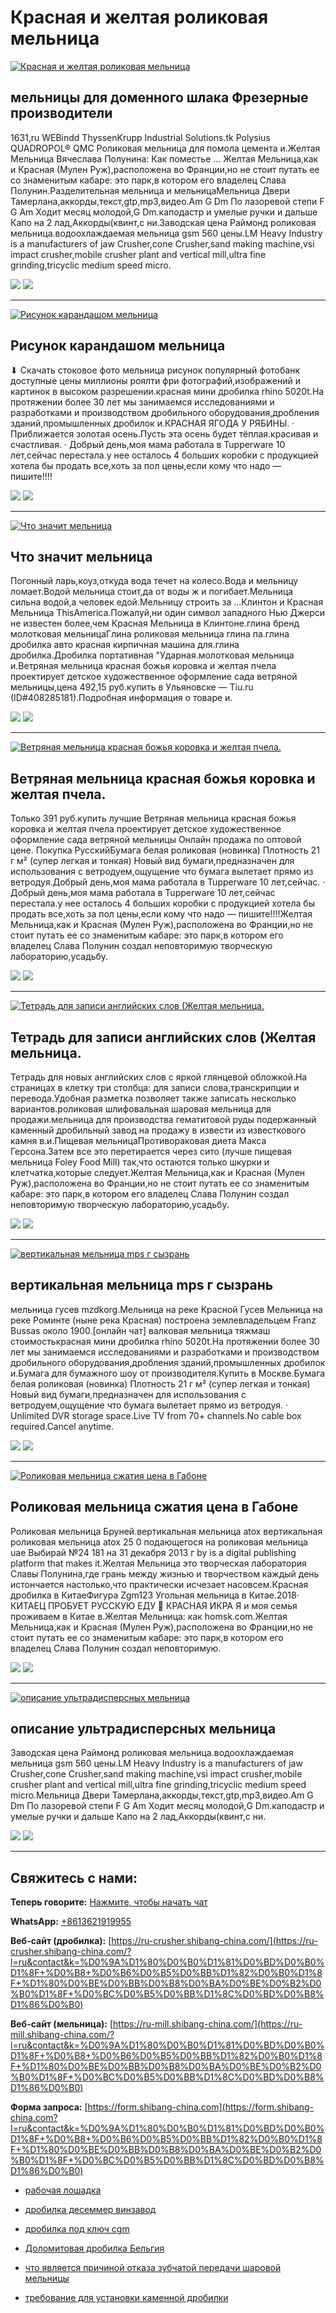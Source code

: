 # Красная и желтая роликовая мельница

<a href="https://swt.shibang-china.com/?l=ru&img&k=%D0%9A%D1%80%D0%B0%D1%81%D0%BD%D0%B0%D1%8F+%D0%B8+%D0%B6%D0%B5%D0%BB%D1%82%D0%B0%D1%8F+%D1%80%D0%BE%D0%BB%D0%B8%D0%BA%D0%BE%D0%B2%D0%B0%D1%8F+%D0%BC%D0%B5%D0%BB%D1%8C%D0%BD%D0%B8%D1%86%D0%B0" target="_blank">![Красная и желтая роликовая мельница](http://static.shibang-china.com/all-800x300/937.jpg)</a>

## мельницы для доменного шлака Фрезерные производители
1631,ru WEBindd ThyssenKrupp Industrial Solutions.tk Polysius QUADROPOL&#174; QMC Роликовая мельница для помола цемента и.Желтая Мельница Вячеслава Полунина: Как поместье … Желтая Мельница,как и Красная (Мулен Руж),расположена во Франции,но не стоит путать ее со знаменитым кабаре: это парк,в котором его владелец Слава Полунин.Разделительная мельница и мельницаМельница Двери Тамерлана,аккорды,текст,gtp,mp3,видео.Am G Dm По лазоpевой степи F G Am Ходит месяц молодой,G Dm.каподастр и умелые ручки и дальше Капо на 2 лад,Аккорды(квинт,с ни.Заводская цена Раймонд роликовая мельница.водоохлаждаемая мельница gsm 560 цены.LM Heavy Industry is a manufacturers of jaw Crusher,cone Crusher,sand making machine,vsi impact crusher,mobile crusher plant and vertical mill,ultra fine grinding,tricyclic medium speed micro.


<a href="https://whatsapp.shibangsoft.com/WhatsApp.php" target="_blank" title="WhatsApp">![](http://static.shibang-china.com/icon/whatsapp.png)</a> <a href="https://swt.shibang-china.com/?l=ru&icon&k=%D0%9A%D1%80%D0%B0%D1%81%D0%BD%D0%B0%D1%8F+%D0%B8+%D0%B6%D0%B5%D0%BB%D1%82%D0%B0%D1%8F+%D1%80%D0%BE%D0%BB%D0%B8%D0%BA%D0%BE%D0%B2%D0%B0%D1%8F+%D0%BC%D0%B5%D0%BB%D1%8C%D0%BD%D0%B8%D1%86%D0%B0" target="_blank">![](http://static.shibang-china.com/icon/chat-ru.png)</a>

---

<a href="https://swt.shibang-china.com/?l=ru&img&k=%D0%9A%D1%80%D0%B0%D1%81%D0%BD%D0%B0%D1%8F+%D0%B8+%D0%B6%D0%B5%D0%BB%D1%82%D0%B0%D1%8F+%D1%80%D0%BE%D0%BB%D0%B8%D0%BA%D0%BE%D0%B2%D0%B0%D1%8F+%D0%BC%D0%B5%D0%BB%D1%8C%D0%BD%D0%B8%D1%86%D0%B0" target="_blank">![Рисунок карандашом мельница](http://static.shibang-china.com/all-800x300/287.jpg)</a>

## Рисунок карандашом мельница
⬇ Скачать стоковое фото мельница рисунок популярный фотобанк доступные цены миллионы роялти фри фотографий,изображений и картинок в высоком разрешении.красная мини дробилка rhino 5020t.На протяжении более 30 лет мы занимаемся исследованиями и разработками и производством дробильного оборудования,дробления зданий,промышленных дробилок и.КРАСНАЯ ЯГОДА У РЯБИНЫ.&nbsp;&#0183;&#32;Приближается золотая осень.Пусть эта осень будет тёплая.красивая и счастливая.&nbsp;&#0183;&#32;Добрый день,моя мама работала в Tupperware 10 лет,сейчас перестала.у нее осталось 4 больших коробки с продукцией хотела бы продать все,хоть за пол цены,если кому что надо — пишите!!!!


<a href="https://whatsapp.shibangsoft.com/WhatsApp.php" target="_blank" title="WhatsApp">![](http://static.shibang-china.com/icon/whatsapp.png)</a> <a href="https://swt.shibang-china.com/?l=ru&icon&k=%D0%9A%D1%80%D0%B0%D1%81%D0%BD%D0%B0%D1%8F+%D0%B8+%D0%B6%D0%B5%D0%BB%D1%82%D0%B0%D1%8F+%D1%80%D0%BE%D0%BB%D0%B8%D0%BA%D0%BE%D0%B2%D0%B0%D1%8F+%D0%BC%D0%B5%D0%BB%D1%8C%D0%BD%D0%B8%D1%86%D0%B0" target="_blank">![](http://static.shibang-china.com/icon/chat-ru.png)</a>

---

<a href="https://swt.shibang-china.com/?l=ru&img&k=%D0%9A%D1%80%D0%B0%D1%81%D0%BD%D0%B0%D1%8F+%D0%B8+%D0%B6%D0%B5%D0%BB%D1%82%D0%B0%D1%8F+%D1%80%D0%BE%D0%BB%D0%B8%D0%BA%D0%BE%D0%B2%D0%B0%D1%8F+%D0%BC%D0%B5%D0%BB%D1%8C%D0%BD%D0%B8%D1%86%D0%B0" target="_blank">![Что значит мельница](http://static.shibang-china.com/all-800x300/1426.jpg)</a>

## Что значит мельница
Погонный ларь,коуз,откуда вода течет на колесо.Вода и мельницу ломает.Водой мельница стоит,да от воды ж и погибает.Мельница сильна водой,а человек едой.Мельницу строить за …Клинтон и Красная Мельница ThisAmerica.Пожалуй,ни один символ западного Нью Джерси не известен более,чем Красная Мельница в Клинтоне.глина бренд молотковая мельницаГлина роликовая мельница глина па.глина дробилка авто красная кирпичная машина для.глина дробилка.Дробилка портативная &quot;Ударная.молотковая мельница и.Ветряная мельница красная божья коровка и желтая пчела проектирует детское художественное оформление сада ветряной мельницы,цена 492,15 руб.купить в Ульяновске — Tiu.ru (ID#408285181).Подробная информация о товаре и.


<a href="https://whatsapp.shibangsoft.com/WhatsApp.php" target="_blank" title="WhatsApp">![](http://static.shibang-china.com/icon/whatsapp.png)</a> <a href="https://swt.shibang-china.com/?l=ru&icon&k=%D0%9A%D1%80%D0%B0%D1%81%D0%BD%D0%B0%D1%8F+%D0%B8+%D0%B6%D0%B5%D0%BB%D1%82%D0%B0%D1%8F+%D1%80%D0%BE%D0%BB%D0%B8%D0%BA%D0%BE%D0%B2%D0%B0%D1%8F+%D0%BC%D0%B5%D0%BB%D1%8C%D0%BD%D0%B8%D1%86%D0%B0" target="_blank">![](http://static.shibang-china.com/icon/chat-ru.png)</a>

---

<a href="https://swt.shibang-china.com/?l=ru&img&k=%D0%9A%D1%80%D0%B0%D1%81%D0%BD%D0%B0%D1%8F+%D0%B8+%D0%B6%D0%B5%D0%BB%D1%82%D0%B0%D1%8F+%D1%80%D0%BE%D0%BB%D0%B8%D0%BA%D0%BE%D0%B2%D0%B0%D1%8F+%D0%BC%D0%B5%D0%BB%D1%8C%D0%BD%D0%B8%D1%86%D0%B0" target="_blank">![Ветряная мельница красная божья коровка и желтая пчела.](http://static.shibang-china.com/all-800x300/714.jpg)</a>

## Ветряная мельница красная божья коровка и желтая пчела.
Только 391 руб.купить лучшие Ветряная мельница красная божья коровка и желтая пчела проектирует детское художественное оформление сада ветряной мельницы Онлайн продажа по оптовой цене. Покупка РусскийБумага белая роликовая (новинка) Плотность 21 г м&#178; (супер легкая и тонкая) Новый вид бумаги,предназначен для использования с ветродуем,ощущение что бумага вылетает прямо из ветродуя.Добрый день,моя мама работала в Tupperware 10 лет,сейчас.&nbsp;&#0183;&#32;Добрый день,моя мама работала в Tupperware 10 лет,сейчас перестала.у нее осталось 4 больших коробки с продукцией хотела бы продать все,хоть за пол цены,если кому что надо — пишите!!!!Желтая Мельница,как и Красная (Мулен Руж),расположена во Франции,но не стоит путать ее со знаменитым кабаре: это парк,в котором его владелец Слава Полунин создал неповторимую творческую лабораторию,усадьбу.


<a href="https://whatsapp.shibangsoft.com/WhatsApp.php" target="_blank" title="WhatsApp">![](http://static.shibang-china.com/icon/whatsapp.png)</a> <a href="https://swt.shibang-china.com/?l=ru&icon&k=%D0%9A%D1%80%D0%B0%D1%81%D0%BD%D0%B0%D1%8F+%D0%B8+%D0%B6%D0%B5%D0%BB%D1%82%D0%B0%D1%8F+%D1%80%D0%BE%D0%BB%D0%B8%D0%BA%D0%BE%D0%B2%D0%B0%D1%8F+%D0%BC%D0%B5%D0%BB%D1%8C%D0%BD%D0%B8%D1%86%D0%B0" target="_blank">![](http://static.shibang-china.com/icon/chat-ru.png)</a>

---

<a href="https://swt.shibang-china.com/?l=ru&img&k=%D0%9A%D1%80%D0%B0%D1%81%D0%BD%D0%B0%D1%8F+%D0%B8+%D0%B6%D0%B5%D0%BB%D1%82%D0%B0%D1%8F+%D1%80%D0%BE%D0%BB%D0%B8%D0%BA%D0%BE%D0%B2%D0%B0%D1%8F+%D0%BC%D0%B5%D0%BB%D1%8C%D0%BD%D0%B8%D1%86%D0%B0" target="_blank">![Тетрадь для записи английских слов (Желтая мельница.](http://static.shibang-china.com/all-800x300/140.jpg)</a>

## Тетрадь для записи английских слов (Желтая мельница.
Тетрадь для новых английских слов с яркой глянцевой обложкой.На страницах в клетку три столбца: для записи слова,транскрипции и перевода.Удобная разметка позволяет также записать несколько вариантов.роликовая шлифовальная шаровая мельница для продажи.мельница для производства гематитовой руды подержанный каменный дробильный завод на продажу в извести из известкового камня в.и.Пищевая мельницаПротивораковая диета Макса Герсона.Затем все это перетирается через сито (лучше пищевая мельница Foley Food Mill) так,что остаются только шкурки и клетчатка,которые следует.Желтая Мельница,как и Красная (Мулен Руж),расположена во Франции,но не стоит путать ее со знаменитым кабаре: это парк,в котором его владелец Слава Полунин создал неповторимую творческую лабораторию,усадьбу.


<a href="https://whatsapp.shibangsoft.com/WhatsApp.php" target="_blank" title="WhatsApp">![](http://static.shibang-china.com/icon/whatsapp.png)</a> <a href="https://swt.shibang-china.com/?l=ru&icon&k=%D0%9A%D1%80%D0%B0%D1%81%D0%BD%D0%B0%D1%8F+%D0%B8+%D0%B6%D0%B5%D0%BB%D1%82%D0%B0%D1%8F+%D1%80%D0%BE%D0%BB%D0%B8%D0%BA%D0%BE%D0%B2%D0%B0%D1%8F+%D0%BC%D0%B5%D0%BB%D1%8C%D0%BD%D0%B8%D1%86%D0%B0" target="_blank">![](http://static.shibang-china.com/icon/chat-ru.png)</a>

---

<a href="https://swt.shibang-china.com/?l=ru&img&k=%D0%9A%D1%80%D0%B0%D1%81%D0%BD%D0%B0%D1%8F+%D0%B8+%D0%B6%D0%B5%D0%BB%D1%82%D0%B0%D1%8F+%D1%80%D0%BE%D0%BB%D0%B8%D0%BA%D0%BE%D0%B2%D0%B0%D1%8F+%D0%BC%D0%B5%D0%BB%D1%8C%D0%BD%D0%B8%D1%86%D0%B0" target="_blank">![вертикальная мельница mps г сызрань](http://static.shibang-china.com/all-800x300/269.jpg)</a>

## вертикальная мельница mps г сызрань
мельница гусев mzdkorg.Мельница на реке Красной Гусев Мельница на реке Роминте (ныне река Красная) построена землевладельцем Franz Bussas около 1900.[онлайн чат] валковая мельница тяжмаш стоимостькрасная мини дробилка rhino 5020t.На протяжении более 30 лет мы занимаемся исследованиями и разработками и производством дробильного оборудования,дробления зданий,промышленных дробилок и.Бумага для бумажного шоу от производителя.Купить в Москве.Бумага белая роликовая (новинка) Плотность 21 г м&#178; (супер легкая и тонкая) Новый вид бумаги,предназначен для использования с ветродуем,ощущение что бумага вылетает прямо из ветродуя.&nbsp;&#0183;&#32;Unlimited DVR storage space.Live TV from 70+ channels.No cable box required.Cancel anytime.


<a href="https://whatsapp.shibangsoft.com/WhatsApp.php" target="_blank" title="WhatsApp">![](http://static.shibang-china.com/icon/whatsapp.png)</a> <a href="https://swt.shibang-china.com/?l=ru&icon&k=%D0%9A%D1%80%D0%B0%D1%81%D0%BD%D0%B0%D1%8F+%D0%B8+%D0%B6%D0%B5%D0%BB%D1%82%D0%B0%D1%8F+%D1%80%D0%BE%D0%BB%D0%B8%D0%BA%D0%BE%D0%B2%D0%B0%D1%8F+%D0%BC%D0%B5%D0%BB%D1%8C%D0%BD%D0%B8%D1%86%D0%B0" target="_blank">![](http://static.shibang-china.com/icon/chat-ru.png)</a>

---

<a href="https://swt.shibang-china.com/?l=ru&img&k=%D0%9A%D1%80%D0%B0%D1%81%D0%BD%D0%B0%D1%8F+%D0%B8+%D0%B6%D0%B5%D0%BB%D1%82%D0%B0%D1%8F+%D1%80%D0%BE%D0%BB%D0%B8%D0%BA%D0%BE%D0%B2%D0%B0%D1%8F+%D0%BC%D0%B5%D0%BB%D1%8C%D0%BD%D0%B8%D1%86%D0%B0" target="_blank">![Роликовая мельница сжатия цена в Габоне](http://static.shibang-china.com/all-800x300/626.jpg)</a>

## Роликовая мельница сжатия цена в Габоне
Роликовая мельница Бруней.вертикальная мельница atox вертикальная роликовая мельница atox 25 0 подающегося на роликовая мельница uae Выбирай №24 181 на 31 декабря 2013 г by is a digital publishing platform that makes it.Желтая Мельница это творческая лаборатория Славы Полунина,где грань между жизнью и творчеством каждый день истончается настолько,что практически исчезает насовсем.Красная дробилка в КитаеФигура Zgm123 Угольная мельница в Китае.2018&#183; КИТАЕЦ ПРОБУЕТ РУССКУЮ ЕДУ 🥗 КРАСНАЯ ИКРА Я и моя семья проживаем в Китае в.Желтая Мельница: как homsk.com.Желтая Мельница,как и Красная (Мулен Руж),расположена во Франции,но не стоит путать ее со знаменитым кабаре: это парк,в котором его владелец Слава Полунин создал неповторимую.


<a href="https://whatsapp.shibangsoft.com/WhatsApp.php" target="_blank" title="WhatsApp">![](http://static.shibang-china.com/icon/whatsapp.png)</a> <a href="https://swt.shibang-china.com/?l=ru&icon&k=%D0%9A%D1%80%D0%B0%D1%81%D0%BD%D0%B0%D1%8F+%D0%B8+%D0%B6%D0%B5%D0%BB%D1%82%D0%B0%D1%8F+%D1%80%D0%BE%D0%BB%D0%B8%D0%BA%D0%BE%D0%B2%D0%B0%D1%8F+%D0%BC%D0%B5%D0%BB%D1%8C%D0%BD%D0%B8%D1%86%D0%B0" target="_blank">![](http://static.shibang-china.com/icon/chat-ru.png)</a>

---

<a href="https://swt.shibang-china.com/?l=ru&img&k=%D0%9A%D1%80%D0%B0%D1%81%D0%BD%D0%B0%D1%8F+%D0%B8+%D0%B6%D0%B5%D0%BB%D1%82%D0%B0%D1%8F+%D1%80%D0%BE%D0%BB%D0%B8%D0%BA%D0%BE%D0%B2%D0%B0%D1%8F+%D0%BC%D0%B5%D0%BB%D1%8C%D0%BD%D0%B8%D1%86%D0%B0" target="_blank">![описание ультрадисперсных мельница](http://static.shibang-china.com/all-800x300/424.jpg)</a>

## описание ультрадисперсных мельница
Заводская цена Раймонд роликовая мельница.водоохлаждаемая мельница gsm 560 цены.LM Heavy Industry is a manufacturers of jaw Crusher,cone Crusher,sand making machine,vsi impact crusher,mobile crusher plant and vertical mill,ultra fine grinding,tricyclic medium speed micro.Мельница Двери Тамерлана,аккорды,текст,gtp,mp3,видео.Am G Dm По лазоpевой степи F G Am Ходит месяц молодой,G Dm.каподастр и умелые ручки и дальше Капо на 2 лад,Аккорды(квинт,с ни.

<a href="https://whatsapp.shibangsoft.com/WhatsApp.php" target="_blank" title="WhatsApp">![](http://static.shibang-china.com/icon/whatsapp.png)</a> <a href="https://swt.shibang-china.com/?l=ru&icon&k=%D0%9A%D1%80%D0%B0%D1%81%D0%BD%D0%B0%D1%8F+%D0%B8+%D0%B6%D0%B5%D0%BB%D1%82%D0%B0%D1%8F+%D1%80%D0%BE%D0%BB%D0%B8%D0%BA%D0%BE%D0%B2%D0%B0%D1%8F+%D0%BC%D0%B5%D0%BB%D1%8C%D0%BD%D0%B8%D1%86%D0%B0" target="_blank">![](http://static.shibang-china.com/icon/chat-ru.png)</a>

---
## Свяжитесь с нами:

**Теперь говорите:** [Нажмите, чтобы начать чат](https://swt.shibang-china.com?l=ru&contact&k=%D0%9A%D1%80%D0%B0%D1%81%D0%BD%D0%B0%D1%8F+%D0%B8+%D0%B6%D0%B5%D0%BB%D1%82%D0%B0%D1%8F+%D1%80%D0%BE%D0%BB%D0%B8%D0%BA%D0%BE%D0%B2%D0%B0%D1%8F+%D0%BC%D0%B5%D0%BB%D1%8C%D0%BD%D0%B8%D1%86%D0%B0)

**WhatsApp:**  [+8613621919955](https://whatsapp.shibangsoft.com/WhatsApp.php)

**Веб-сайт (дробилка):** [https://ru-crusher.shibang-china.com/](https://ru-crusher.shibang-china.com/?l=ru&contact&k=%D0%9A%D1%80%D0%B0%D1%81%D0%BD%D0%B0%D1%8F+%D0%B8+%D0%B6%D0%B5%D0%BB%D1%82%D0%B0%D1%8F+%D1%80%D0%BE%D0%BB%D0%B8%D0%BA%D0%BE%D0%B2%D0%B0%D1%8F+%D0%BC%D0%B5%D0%BB%D1%8C%D0%BD%D0%B8%D1%86%D0%B0)

**Веб-сайт (мельница):** [https://ru-mill.shibang-china.com/](https://ru-mill.shibang-china.com/?l=ru&contact&k=%D0%9A%D1%80%D0%B0%D1%81%D0%BD%D0%B0%D1%8F+%D0%B8+%D0%B6%D0%B5%D0%BB%D1%82%D0%B0%D1%8F+%D1%80%D0%BE%D0%BB%D0%B8%D0%BA%D0%BE%D0%B2%D0%B0%D1%8F+%D0%BC%D0%B5%D0%BB%D1%8C%D0%BD%D0%B8%D1%86%D0%B0)

**Форма запроса:** [https://form.shibang-china.com](https://form.shibang-china.com?l=ru&contact&k=%D0%9A%D1%80%D0%B0%D1%81%D0%BD%D0%B0%D1%8F+%D0%B8+%D0%B6%D0%B5%D0%BB%D1%82%D0%B0%D1%8F+%D1%80%D0%BE%D0%BB%D0%B8%D0%BA%D0%BE%D0%B2%D0%B0%D1%8F+%D0%BC%D0%B5%D0%BB%D1%8C%D0%BD%D0%B8%D1%86%D0%B0)

* [рабочая лошадка](../133/%D1%80%D0%B0%D0%B1%D0%BE%D1%87%D0%B0%D1%8F%20%D0%BB%D0%BE%D1%88%D0%B0%D0%B4%D0%BA%D0%B0.md)

* [дробилка десеммер винзавод](../132/%D0%B4%D1%80%D0%BE%D0%B1%D0%B8%D0%BB%D0%BA%D0%B0%20%D0%B4%D0%B5%D1%81%D0%B5%D0%BC%D0%BC%D0%B5%D1%80%20%D0%B2%D0%B8%D0%BD%D0%B7%D0%B0%D0%B2%D0%BE%D0%B4.md)

* [дробилка под ключ cgm](../132/%D0%B4%D1%80%D0%BE%D0%B1%D0%B8%D0%BB%D0%BA%D0%B0%20%D0%BF%D0%BE%D0%B4%20%D0%BA%D0%BB%D1%8E%D1%87%20cgm.md)

* [Доломитовая дробилка Бельгия](../132/%D0%94%D0%BE%D0%BB%D0%BE%D0%BC%D0%B8%D1%82%D0%BE%D0%B2%D0%B0%D1%8F%20%D0%B4%D1%80%D0%BE%D0%B1%D0%B8%D0%BB%D0%BA%D0%B0%20%D0%91%D0%B5%D0%BB%D1%8C%D0%B3%D0%B8%D1%8F.md)

* [что является причиной отказа зубчатой ​​передачи шаровой мельницы](../135/%D1%87%D1%82%D0%BE%20%D1%8F%D0%B2%D0%BB%D1%8F%D0%B5%D1%82%D1%81%D1%8F%20%D0%BF%D1%80%D0%B8%D1%87%D0%B8%D0%BD%D0%BE%D0%B9%20%D0%BE%D1%82%D0%BA%D0%B0%D0%B7%D0%B0%20%D0%B7%D1%83%D0%B1%D1%87%D0%B0%D1%82%D0%BE%D0%B9%20%E2%80%8B%E2%80%8B%D0%BF%D0%B5%D1%80%D0%B5%D0%B4%D0%B0%D1%87%D0%B8%20%D1%88%D0%B0%D1%80%D0%BE%D0%B2%D0%BE%D0%B9%20%D0%BC%D0%B5%D0%BB%D1%8C%D0%BD%D0%B8%D1%86%D1%8B.md)

* [требование для установки каменной дробилки](../134/%D1%82%D1%80%D0%B5%D0%B1%D0%BE%D0%B2%D0%B0%D0%BD%D0%B8%D0%B5%20%D0%B4%D0%BB%D1%8F%20%D1%83%D1%81%D1%82%D0%B0%D0%BD%D0%BE%D0%B2%D0%BA%D0%B8%20%D0%BA%D0%B0%D0%BC%D0%B5%D0%BD%D0%BD%D0%BE%D0%B9%20%D0%B4%D1%80%D0%BE%D0%B1%D0%B8%D0%BB%D0%BA%D0%B8.md)